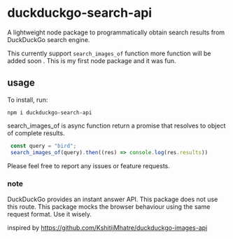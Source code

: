 # duckduckgo-search-api

A lightweight node package to programmatically obtain search results from DuckDuckGo search engine.

This currently support ```search_images_of``` function more function will be added soon . This is my first node package and it was fun.

## usage

To install, run:
```
npm i duckduckgo-search-api
```

search_images_of is async function return a promise that resolves to object of complete results.
```javascript
 const query = "bird";
 search_images_of(query).then((res) => console.log(res.results))
```

Please feel free to report any issues or feature requests.


### note

DuckDuckGo provides an instant answer API. This package does not use this route. This package mocks the browser behaviour using the same request format. Use it wisely.

inspired by https://github.com/KshitijMhatre/duckduckgo-images-api